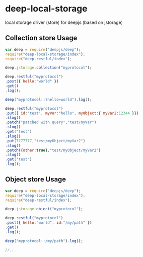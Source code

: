 # deep-local-storage


local storage driver (store) for deepjs (based on jstorage) 


## Collection store Usage 

```javascript 
var deep = require("deepjs/deep");
require("deep-local-storage/index");
require("deep-restful/index");

deep.jstorage.collection("myprotocol");

deep.restful("myprotocol")
.post({ hello:"world" })
.get()
.log();

deep("myprotocol::?hello=world").log();

deep.restful("myprotocol")
.put({ id:'test', myVar:"hello", myObject:{ myVar2:12344 }})
.slog()
.patch("patched with query","test/myVar")
.slog()
.get("test")
.slog()
.put(7777777,"test/myObject/myVar2")
.slog()
.patch({other:true},"test/myObject/myVar2")
.slog()
.get("test")
.log();
```

## Object store Usage 

```javascript
var deep = require("deepjs/deep");
require("deep-local-storage/index");
require("deep-restful/index");

deep.jstorage.object("myprotocol");

deep.restful("myprotocol")
.post({ hello:"world", id:"/my/path" })
.get()
.log();

deep("myprotocol::/my/path").log();

//...

```



